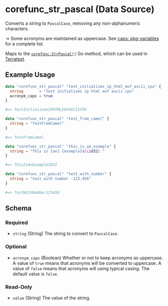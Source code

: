 <!--
---
page_title: "corefunc_str_pascal Data Source - corefunc"
subcategory: ""
description: |-
  Converts a string to PascalCase, removing any non-alphanumeric characters.
  -> Some acronyms are maintained as uppercase. See
  caps: pkg-variables https://pkg.go.dev/github.com/chanced/caps#pkg-variables for a complete list.
  Maps to the corefunc.StrPascal() https://pkg.go.dev/github.com/northwood-labs/terraform-provider-corefunc/corefunc#StrPascal Go method, which can be used in Terratest https://terratest.gruntwork.io.
---
-->

# corefunc_str_pascal (Data Source)

Converts a string to `PascalCase`, removing any non-alphanumeric characters.

-> Some acronyms are maintained as uppercase. See
[caps: pkg-variables](https://pkg.go.dev/github.com/chanced/caps#pkg-variables) for a complete list.

Maps to the [`corefunc.StrPascal()`](https://pkg.go.dev/github.com/northwood-labs/terraform-provider-corefunc/corefunc#StrPascal) Go method, which can be used in [Terratest](https://terratest.gruntwork.io).

## Example Usage

```terraform
data "corefunc_str_pascal" "test_initialisms_ip_html_eof_ascii_cpu" {
  string       = "test initialisms ip html eof ascii cpu"
  acronym_caps = true
}

#=> TestInitialismsIPHTMLEOFASCIICPU
```

```terraform
data "corefunc_str_pascal" "test_from_camel" {
  string = "TestFromCamel"
}

#=> TestFromCamel
```

```terraform
data "corefunc_str_pascal" "this_is_an_example" {
  string = "This is [an] {example}$${id32}."
}

#=> ThisIsAnExampleID32
```

```terraform
data "corefunc_str_pascal" "test_with_number" {
  string = "test with number -123.456"
}

#=> TestWithNumber123456
```

<!-- schema generated by tfplugindocs -->
## Schema

### Required

* `string` (String) The string to convert to `PascalCase`.

### Optional

* `acronym_caps` (Boolean) Whether or not to keep acronyms as uppercase. A value of `true` means that acronyms will be converted to uppercase. A value of `false` means that acronyms will using typical casing. The default value is `false`.

### Read-Only

* `value` (String) The value of the string.

<!-- Preview the provider docs with the Terraform registry provider docs preview tool: https://registry.terraform.io/tools/doc-preview -->

